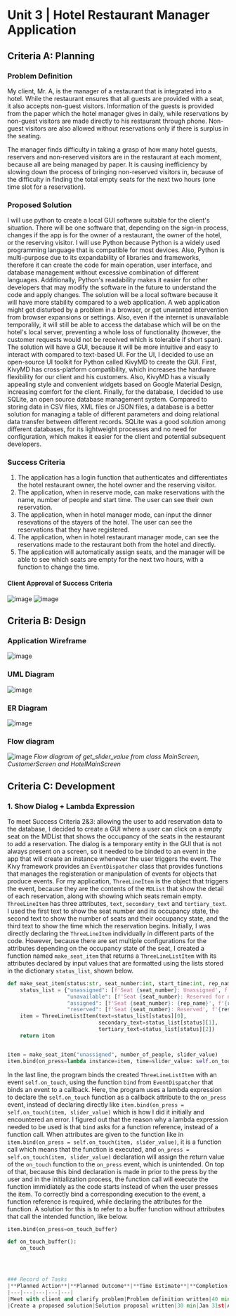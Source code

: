 # Unit 3 | Hotel Restaurant Manager Application

## Criteria A: Planning
### Problem Definition
My client, Mr. A, is the manager of a restaurant that is integrated into a hotel. While the restaurant ensures that all guests are provided with a seat, it also accepts non-guest visitors. Information of the guests is provided from the paper which the hotel manager gives in daily, while reservations by non-guest visitors are made directly to his restaurant through phone. Non-guest visitors are also allowed without reservations only if there is surplus in the seating.

The manager finds difficulty in taking a grasp of how many hotel guests, reservers and non-reserved visitors are in the restaurant at each moment, because all are being managed by paper. It is causing inefficiency by slowing down the process of bringing non-reserved visitors in, because of the difficulty in finding the total empty seats for the next two hours (one time slot for a reservation).

### Proposed Solution
I will use python to create a local GUI software suitable for the client's situation. There will be one software that, depending on the sign-in process, changes if the app is for the owner of a restaurant, the owner of the hotel, or the reserving visitor. I will use Python because Python is a widely used programming language that is compatible for most devices. Also, Python is multi-purpose due to its expandability of libraries and frameworks, therefore it can create the code for main operation, user interface, and database management without excessive combination of different languages. Additionally, Python's readability makes it easier for other developers that may modify the software in the future to understand the code and apply changes. The solution will be a local software because it will have more stability compared to a web application. A web application might get disturbed by a problem in a browser, or get unwanted intervention from browser expansions or settings. Also, even if the internet is unavailable temporalily, it will still be able to access the database which will be on the hotel's local server, preventing a whole loss of functionality (however, the customer requests would not be received which is tolerable if short span). The solution will have a GUI, because it will be more intuitive and easy to interact with compared to text-based UI. For the UI, I decided to use an open-source UI toolkit for Python called KivyMD to create the GUI. First, KivyMD has cross-platform compatibility, which increases the hardware flexibility for our client and his customers. Also, KivyMD has a visually appealing style and convenient widgets based on Google Material Design, increasing comfort for the client. Finally, for the database, I decided to use SQLite, an open source database management system. Compared to storing data in CSV files, XML files or JSON files, a database is a better solution for managing a table of different parameters and doing relational data transfer between different records. SQLite was a good solution among different databases, for its lightweight processes and no need for configuration, which makes it easier for the client and potential subsequent developers.

### Success Criteria
1. The application has a login function that authenticates and differentiates the hotel restaurant owner, the hotel owner and the reserving visitor.
2. The application, when in reserve mode, can make reservations with the name, number of people and start time. The user can see their own reservation.
3. The application, when in hotel manager mode, can input the dinner resevations of the stayers of the hotel. The user can see the reservations that they have registered.
4. The application, when in hotel restaurant manager mode, can see the reservations made to the restaurant both from the hotel and directly.
5. The application will automatically assign seats, and the manager will be able to see which seats are empty for the next two hours, with a function to change the time.

#### Client Approval of Success Criteria
![image](https://github.com/user-attachments/assets/164416b1-9e3e-4488-8cec-c81ade5ffc39)
![image](https://github.com/user-attachments/assets/46c7ab2e-e2ef-446d-8d63-a2ba2fc279ba)


## Criteria B: Design
### Application Wireframe
![image](https://github.com/user-attachments/assets/f12d4ca2-0501-4be1-be95-4ec06c8c4579)

### UML Diagram
![image](https://github.com/user-attachments/assets/28ca0cd9-72d2-49c2-9912-c26f1ef7fe32)

### ER Diagram
![image](https://github.com/user-attachments/assets/dba1bfae-726f-4768-b5da-13a0fcb607c5)

### Flow diagram
![image](https://github.com/user-attachments/assets/0eaa2ad8-7930-4137-bcc6-9bfa2abd55b8)
_Flow diagram of get_slider_value from class MainScreen, CustomerScreen and HotelMainScreen_

## Criteria C: Development

### 1. Show Dialog + Lambda Expression
To meet Success Criteria 2&3: allowing the user to add reservation data to the database, I decided to create a GUI where a user can click on a empty seat on the MDList that shows the occupancy of the seats in the restaurant to add a reservation. The dialog is a temporary entity in the GUI that is not always present on a screen, so it needed to be binded to an event in the app that will create an instance whenever the user triggers the event. The Kivy framework provides an ```EventDispatcher``` class that provides functions that manages the registeration or manipulation of events for objects that produce events. For my application, ```ThreeLineItem``` is the object that triggers the event, because they are the contents of the ```MDList``` that show the detail of each reservation, along with showing which seats remain empty. ```ThreeLineItem``` has three attributes, ```text```, ```secondary_text``` and ```tertiary_text```. I used the first text to show the seat number and its occupancy state, the second text to show the number of seats and their occupancy state, and the third text to show the time which the reservation begins. Initially, I was directly declaring the ```ThreeLineItem``` individually in different parts of the code. However, because there are set multiple configurations for the attributes depending on the occupancy state of the seat, I created a function named ```make_seat_item``` that returns a ```ThreeLineListItem``` with its attributes declared by input values that are formatted using the lists stored in the dictionary ```status_list```, shown below.
```.py
def make_seat_item(status:str, seat_number:int, start_time:int, rep_name:str=None, reserver_number:int=None):
    status_list = {"unassigned": [f'Seat {seat_number}: Unassigned', f'4 available', f'{start_time}:00~{start_time + 2}:00'],
                   "unavailable": [f'Seat {seat_number}: Reserved for next slot', f'Unavailable', f'{start_time}:00~{start_time + 2}:00'],
                   "assigned": [f'Seat {seat_number}: {rep_name}', f'{reserver_number} people', f'{start_time}:00~{start_time + 2}:00'],
                   "reserved": [f'Seat {seat_number}: Reserved', f'{reserver_number} people', f'{start_time}:00~{start_time + 2}:00']}
    item = ThreeLineListItem(text=status_list[status][0],
                             secondary_text=status_list[status][1],
                             tertiary_text=status_list[status][2])
    return item


item = make_seat_item("unassigned", number_of_people, slider_value)
item.bind(on_press=lambda instance=item, time=slider_value: self.on_touch(instance, time))
```
In the last line, the program binds the created ```ThreeLineListItem``` with an event ```self.on_touch```, using the function ```bind``` from ```EventDispatcher``` that binds an event to a callback. Here, the program uses a lambda expression to declare the ```self.on_touch``` function as a callback attribute to the ```on_press``` event, instead of declaring directly like ```item.bind(on_press = self.on_touch(item, slider_value)``` which is how I did it initially and encountered an error. I figured out that the reason why a lambda expression needed to be used is that ```bind``` asks for a function reference, instead of a function call. When attributes are given to the function like in ```item.bind(on_press = self.on_touch(item, slider_value)```, it is a function call which means that the function is executed, and ```on_press = self.on_touch(item, slider_value)``` declaration will assign the return value of the ```on_touch``` function to the ```on_press``` event, which is unintended. On top of that, because this bind declaration is made in prior to the press by the user and in the initialization process, the function call will execute the function immidiately as the code starts instead of when the user presses the item. To correctly bind a corresponding execution to the event, a function reference is required, while declaring the attributes for the function. A solution for this is to refer to a buffer function without attributes that call the intended function, like below.
```.py
item.bind(on_press=on_touch_buffer)

def on_touch_buffer():
    on_touch




### Record of Tasks
|**Planned Action**|**Planned Outcome**|**Time Estimate**|**Completion Date**|**Criteria**|
|---|---|---|---|---|
|Meet with client and clarify problem|Problem definition written|40 min|Jan 30th|A|
|Create a proposed solution|Solution proposal written|30 min|Jan 31st|A|
